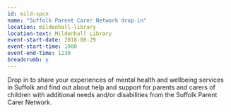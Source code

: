 ```yaml
---
id: mild-spcn
name: "Suffolk Parent Carer Network drop-in"
location: mildenhall-library
location-text: Mildenhall Library
event-start-date: 2018-08-29
event-start-time: 1000
event-end-time: 1230
breadcrumb: y
---
```


Drop in to share your experiences of mental health and wellbeing services in Suffolk and find out about help and support for parents and carers of children with additional needs and/or disabilities from the Suffolk Parent Carer Network.
